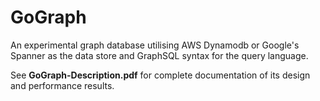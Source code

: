 # GoGraph

An experimental graph database utilising AWS Dynamodb or Google's Spanner as the data store and GraphSQL syntax for the query language.

See __GoGraph-Description.pdf__ for complete documentation of its design and performance results.